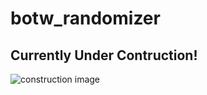 # botw_randomizer
## **Currently Under Contruction!**
![construction image](https://media.giphy.com/media/Nx85vtTY70T3W/giphy.gif)
